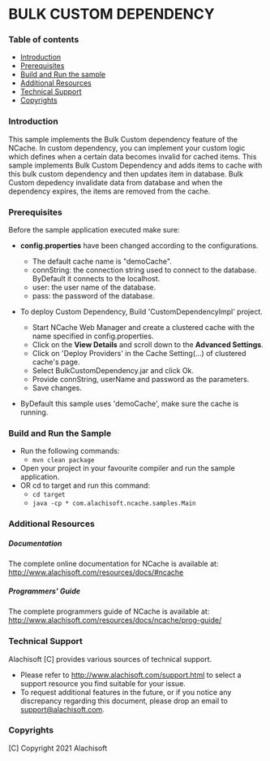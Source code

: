 # BULK CUSTOM DEPENDENCY

### Table of contents

* [Introduction](#introduction)
* [Prerequisites](#prerequisites)
* [Build and Run the sample](#build-and-run-the-sample)
* [Additional Resources](#additional-resources)
* [Technical Support](#technical-support)
* [Copyrights](#copyrights)

### Introduction

This sample implements the Bulk Custom dependency feature of the NCache. In custom dependency, you can implement your 
custom logic which defines when a certain data becomes invalid for cached items. This sample implements Bulk Custom 
Dependency and adds items to cache with this bulk custom dependency and then updates item in database. Bulk Custom depedency 
invalidate data from database and when the dependency expires, the items are removed  from the cache.

### Prerequisites

Before the sample application executed make sure:

- **config.properties** have been changed according to the configurations. 
	- The default cache name is "demoCache".
	- connString: the connection string used to connect to the database. ByDefault it connects to the localhost.
	- user: the user name of the database.
	- pass: the password of the database.
- To deploy Custom Dependency, Build 'CustomDependencyImpl' project.
	- Start NCache Web Manager and create a clustered cache with the name specified in config.properties.
	- Click on the **View Details** and scroll down to the **Advanced Settings**.
	- Click on 'Deploy Providers' in the Cache Setting(...) of clustered cache's page.
	- Select BulkCustomDependency.jar and click Ok.
	- Provide connString, userName and password as the parameters.
	- Save changes.

- ByDefault this sample uses 'demoCache', make sure the cache is running. 

### Build and Run the Sample
- Run the following commands:
    - ``` mvn clean package ```
- Open your project in your favourite compiler and run the sample application.
- OR cd to target and run this command: 
	- ``` cd target ```
    - ``` java -cp * com.alachisoft.ncache.samples.Main ```

### Additional Resources

##### Documentation
The complete online documentation for NCache is available at:
http://www.alachisoft.com/resources/docs/#ncache

##### Programmers' Guide
The complete programmers guide of NCache is available at:
http://www.alachisoft.com/resources/docs/ncache/prog-guide/

### Technical Support

Alachisoft [C] provides various sources of technical support. 

- Please refer to http://www.alachisoft.com/support.html to select a support resource you find suitable for your issue.
- To request additional features in the future, or if you notice any discrepancy regarding this document, please drop an email to [support@alachisoft.com](mailto:support@alachisoft.com).

### Copyrights

[C] Copyright 2021 Alachisoft 